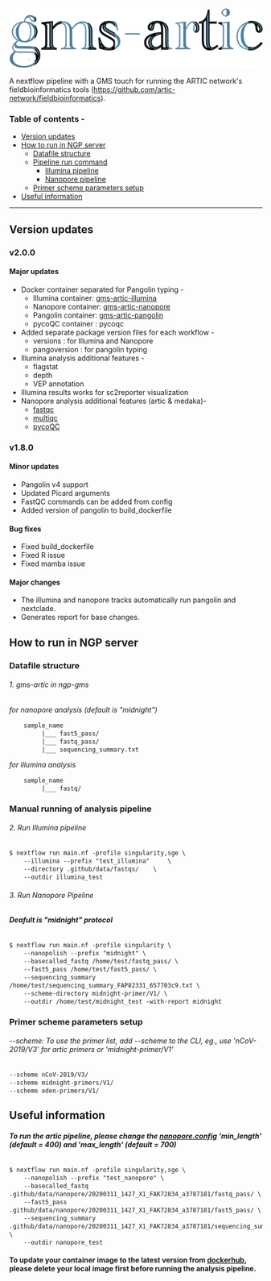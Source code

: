 
![logo](workflow-image/logo.png)

A nextflow pipeline with a GMS touch for running the ARTIC network's fieldbioinformatics tools (https://github.com/artic-network/fieldbioinformatics).

### Table of contents - 
- [Version updates](#Version-updates)
- [How to run in NGP server](#How-to-run-in-NGP-server)
  - [Datafile structure](#Datafile-structure)
  - [Pipeline run command](#Manual-running-of-analysis-pipeline)
    - [Illumina pipeline](#2.-Run-Illumina-pipeline)
    - [Nanopore pipeline](#3.-Run-Nanopore-Pipeline)
  - [Primer scheme parameters setup](#Primer-scheme-parameters-setup)
- [Useful information](#Useful-information) 
------------
## Version updates
### v2.0.0
#### Major updates
- Docker container separated for Pangolin typing -
    - Illumina container: [gms-artic-illumina](https://hub.docker.com/repository/docker/genomicmedicinesweden/gms-artic-illumina)
    - Nanopore container: [gms-artic-nanopore](https://hub.docker.com/repository/docker/genomicmedicinesweden/gms-artic-nanopore)
    - Pangolin container: [gms-artic-pangolin](https://hub.docker.com/repository/docker/genomicmedicinesweden/gms-artic-pangolin)
    - pycoQC container  : pycoqc
- Added separate package version files for each workflow -
    - versions      : for Illumina and Nanopore
    - pangoversion  : for pangolin typing
- Illumina analysis additional features -
    - flagstat
    - depth
    - VEP annotation
- Illumina results works for sc2reporter visualization
- Nanopore analysis additional features (artic & medaka)-
    - [fastqc](https://github.com/s-andrews/FastQC)
    - [multiqc](https://multiqc.info)
    - [pycoQC](https://github.com/a-slide/pycoQC)

### v1.8.0
#### Minor updates

- Pangolin v4 support
- Updated Picard arguments
- FastQC commands can be added from config
- Added version of pangolin to build_dockerfile

#### Bug fixes
- Fixed build_dockerfile
- Fixed R issue
- Fixed mamba issue

#### Major changes

* The illumina and nanopore tracks automatically run pangolin and nextclade.
* Generates report for base changes.

## How to run in NGP server

### Datafile structure
###### 1. gms-artic in ngp-gms

*for nanopore analysis (default is "midnight")*
```
    sample_name
         |___ fast5_pass/
         |___ fastq_pass/
         |___ sequencing_summary.txt
```
*for illumina analysis*
```
    sample_name     
         |___ fastq/
```
### Manual running of analysis pipeline
###### 2. Run Illumina pipeline
```
$ nextflow run main.nf -profile singularity,sge \
    --illumina --prefix "test_illumina"     \
    --directory .github/data/fastqs/    \
    --outdir illumina_test
```

###### 3. Run Nanopore Pipeline
###### **Deafult is "midnight" protocol**
```
$ nextflow run main.nf -profile singularity \
    --nanopolish --prefix "midnight" \
    --basecalled_fastq /home/test/fastq_pass/ \
    --fast5_pass /home/test/fast5_pass/ \
    --sequencing_summary /home/test/sequencing_summary_FAP82331_657703c9.txt \
    --scheme-directory midnight-primer/V1/ \
    --outdir /home/test/midnight_test -with-report midnight
```

### Primer scheme parameters setup
###### --scheme: To use the primer list, add --scheme to the CLI, eg., use 'nCoV-2019/V3' for artic primers or 'midnight-primer/V1'

```
--scheme nCoV-2019/V3/
--scheme midnight-primers/V1/
--scheme eden-primers/V1/

```

## Useful information
###### **To run the artic pipeline, please change the [nanopore.config](https://github.com/JD2112/gms-artic/blob/master/conf/nanopore.config) 'min_length' (default = 400) and 'max_length' (default = 700)**

```
$ nextflow run main.nf -profile singularity,sge \
    --nanopolish --prefix "test_nanopore" \
    --basecalled_fastq .github/data/nanopore/20200311_1427_X1_FAK72834_a3787181/fastq_pass/ \
    --fast5_pass .github/data/nanopore/20200311_1427_X1_FAK72834_a3787181/fast5_pass/ \
    --sequencing_summary .github/data/nanopore/20200311_1427_X1_FAK72834_a3787181/sequencing_summary_FAK72834_298b7829.txt \
    --outdir nanopore_test
```
#### To update your container image to the latest version from [dockerhub](https://hub.docker.com/orgs/genomicmedicinesweden/repositories), please delete your local image first before running the analysis pipeline. 
